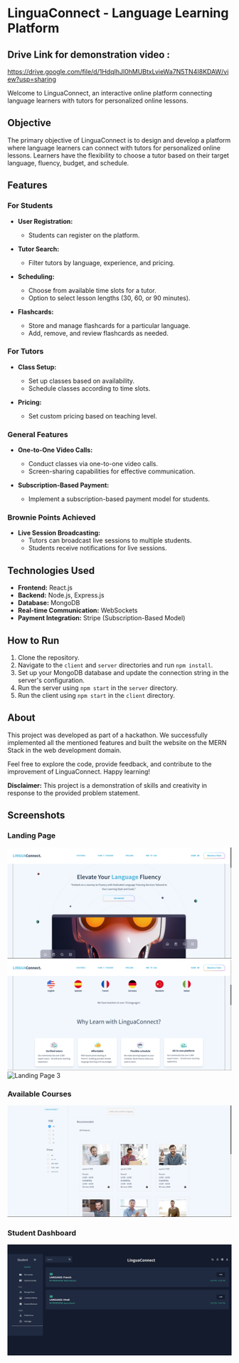 # LinguaConnect - Language Learning Platform

## Drive Link for demonstration video : 
  https://drive.google.com/file/d/1HdqIhJl0hMUBtxLvieWa7N5TN4I8KDAW/view?usp=sharing

Welcome to LinguaConnect, an interactive online platform connecting language learners with tutors for personalized online lessons.

## Objective

The primary objective of LinguaConnect is to design and develop a platform where language learners can connect with tutors for personalized online lessons. Learners have the flexibility to choose a tutor based on their target language, fluency, budget, and schedule.

## Features

### For Students

- **User Registration:**
  - Students can register on the platform.

- **Tutor Search:**
  - Filter tutors by language, experience, and pricing.

- **Scheduling:**
  - Choose from available time slots for a tutor.
  - Option to select lesson lengths (30, 60, or 90 minutes).

- **Flashcards:**
  - Store and manage flashcards for a particular language.
  - Add, remove, and review flashcards as needed.

### For Tutors

- **Class Setup:**
  - Set up classes based on availability.
  - Schedule classes according to time slots.

- **Pricing:**
  - Set custom pricing based on teaching level.

### General Features

- **One-to-One Video Calls:**
  - Conduct classes via one-to-one video calls.
  - Screen-sharing capabilities for effective communication.

- **Subscription-Based Payment:**
  - Implement a subscription-based payment model for students.

### Brownie Points Achieved

- **Live Session Broadcasting:**
  - Tutors can broadcast live sessions to multiple students.
  - Students receive notifications for live sessions.

## Technologies Used

- **Frontend:** React.js
- **Backend:** Node.js, Express.js
- **Database:** MongoDB
- **Real-time Communication:** WebSockets
- **Payment Integration:** Stripe (Subscription-Based Model)

## How to Run

1. Clone the repository.
2. Navigate to the `client` and `server` directories and run `npm install`.
3. Set up your MongoDB database and update the connection string in the server's configuration.
4. Run the server using `npm start` in the `server` directory.
5. Run the client using `npm start` in the `client` directory.

## About

This project was developed as part of a hackathon. We successfully implemented all the mentioned features and built the website on the MERN Stack in the web development domain.

Feel free to explore the code, provide feedback, and contribute to the improvement of LinguaConnect. Happy learning!

**Disclaimer:** This project is a demonstration of skills and creativity in response to the provided problem statement.

## Screenshots
### Landing Page
![Landing Page 1](https://github.com/nikhilmalakar/TRINIT_Xarcode_DEV/blob/main/assets/lc%20landing%201.png)
![Landing Page 2](https://github.com/nikhilmalakar/TRINIT_Xarcode_DEV/blob/main/assets/lc%20landing%202.png)
![Landing Page 3](https://github.com/nikhilmalakar/TRINIT_Xarcode_DEV/assets/52316115/a798956f-a3a8-4421-8cc2-6aae038f87da)

### Available Courses
![Available Courses](https://github.com/nikhilmalakar/TRINIT_Xarcode_DEV/blob/main/assets/lc%20available%20courses.png)

### Student Dashboard
![Student Dashboard](https://github.com/nikhilmalakar/TRINIT_Xarcode_DEV/blob/main/assets/lc%20student%20dashboard.png)


